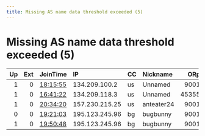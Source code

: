 ```yaml
---
title: Missing AS name data threshold exceeded (5)
---
```


# Missing AS name data threshold exceeded (5)

|   Up |   Ext | JoinTime                                                                                            | IP             | CC   | Nickname   |   ORp |   Dirp | Version   | Contact   | OS    |   eFamMembers |
|-----:|------:|:----------------------------------------------------------------------------------------------------|:---------------|:-----|:-----------|------:|-------:|:----------|:----------|:------|--------------:|
|    1 |     0 | [18:15:55](https://metrics.torproject.org/rs.html#details/B92EC0CA03C9617E64CA2FB6AF68858F7D06CE54) | 134.209.100.2  | us   | Unnamed    |  9001 |   9030 | 0.3.2.10  | None      | Linux |             1 |
|    1 |     0 | [16:41:22](https://metrics.torproject.org/rs.html#details/F4AB08ECCF9F187B0A1A18DEE796D914F552EC43) | 134.209.118.3  | us   | Unnamed    | 45355 |      0 | 0.3.5.8   | None      | Linux |             1 |
|    1 |     0 | [20:34:20](https://metrics.torproject.org/rs.html#details/73FB544EAE8E36945EE3B085A1EB0647578D09A4) | 157.230.215.25 | us   | anteater24 |  9001 |   9030 | 0.3.2.10  | None      | Linux |             1 |
|    0 |     0 | [19:21:03](https://metrics.torproject.org/rs.html#details/9017827438DC03531BAA7CB801BB0843DA596B48) | 195.123.245.96 | bg   | bugbunny   |  9001 |      0 | 0.3.5.8   | None      | Linux |             1 |
|    1 |     0 | [19:50:48](https://metrics.torproject.org/rs.html#details/6D0887E4218B7856633AE16B43B1B58A508A375D) | 195.123.245.96 | bg   | bugbunny   |  9001 |      0 | 0.3.5.8   | None      | Linux |             1 |
